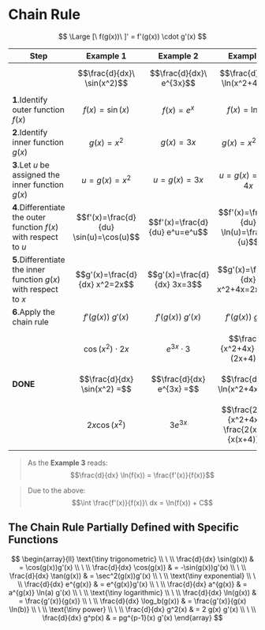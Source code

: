 # Chain Rule

$$
\Large
[\ f(g(x))\ ]' = f'(g(x)) \cdot g'(x)
$$


| Step | Example 1 | Example 2 | Example 3 |
|--|--|--|--|
| | $$\frac{d}{dx}\ \sin(x^2)$$ | $$\frac{d}{dx}\ e^{3x}$$ | $$\frac{d}{dx}\ \ln(x^2+4x)$$ |
| **1**.Identify outer function $f(x)$ | $$f(x)=\sin(x)$$ | $$f(x)=e^x$$ | $$f(x)=\ln(x)$$ |
| **2**.Identify inner function $g(x)$ | $$g(x)=x^2$$ | $$g(x)=3x$$ | $$g(x)=x^2+4x$$ |
| **3**.Let $u$ be assigned the inner function $g(x)$ | $$u=g(x)=x^2$$ | $$u=g(x)=3x$$ | $$u=g(x)=x^2+4x$$ |
| **4**.Differentiate the outer function $f(x)$ with respect to $u$ | $$f'(x)=\frac{d}{du} \sin(u)=\cos(u)$$ | $$f'(x)=\frac{d}{du} e^u=e^u$$ | $$f'(x)=\frac{d}{du} \ln(u)=\frac{1}{u}$$ |
| **5**.Differentiate the inner function $g(x)$ with respect to $x$ | $$g'(x)=\frac{d}{dx} x^2=2x$$ | $$g'(x)=\frac{d}{dx} 3x=3$$ | $$g'(x)=\frac{d}{dx} x^2+4x=2x+4$$ |
| **6**.Apply the chain rule | $$f'(g(x))\ g'(x)$$ | $$f'(g(x))\ g'(x)$$ | $$f'(g(x))\ g'(x)$$ |
| | $$\cos(x^2) \cdot 2x$$ | $$e^{3x} \cdot 3$$ | $$\frac{1}{x^2+4x} \cdot (2x+4)$$ |
| **DONE** | $$\frac{d}{dx} \sin(x^2) =$$ | $$\frac{d}{dx} e^{3x} =$$ | $$\frac{d}{dx} \ln(x^2+4x) =$$ |
| | $$2x \cos(x^2)$$ | $$3e^{3x}$$ | $$\frac{2x+4}{x^2+4x} = \frac{2(x+2)}{x(x+4)}$$ |

> As the **Example 3** reads:
> $$\frac{d}{dx} \ln(f(x)) = \frac{f'(x)}{f(x)}$$

> Due to the above:
> $$\int \frac{f'(x)}{f(x)}\ dx = \ln(f(x)) + C$$

## The Chain Rule Partially Defined with Specific Functions

$$
\begin{array}{ll}
\text{\tiny trigonometric}
\\
\ 
\\
\frac{d}{dx} \sin(g(x)) & = \cos(g(x))g'(x)
\\
\ 
\\
\frac{d}{dx} \cos(g(x)) & = -\sin(g(x))g'(x)
\\
\ 
\\
\frac{d}{dx} \tan(g(x)) & = \sec^2(g(x))g'(x)
\\
\ 
\\
\text{\tiny exponential}
\\
\ 
\\
\frac{d}{dx} e^{g(x)} & = e^{g(x)}g'(x)
\\
\ 
\\
\frac{d}{dx} a^{g(x)} & = a^{g(x)} \ln(a) g'(x)
\\
\ 
\\
\text{\tiny logarithmic}
\\
\ 
\\
\frac{d}{dx} \ln(g(x)) & = \frac{g'(x)}{g(x)}
\\
\ 
\\
\frac{d}{dx} \log_b(g(x)) & = \frac{g'(x)}{g(x) \ln(b)}
\\
\ 
\\
\text{\tiny power}
\\
\ 
\\
\frac{d}{dx} g^2(x) & = 2 g(x) g'(x)
\\
\ 
\\
\frac{d}{dx} g^p(x) & = pg^{p-1}(x) g'(x)
\end{array}
$$
